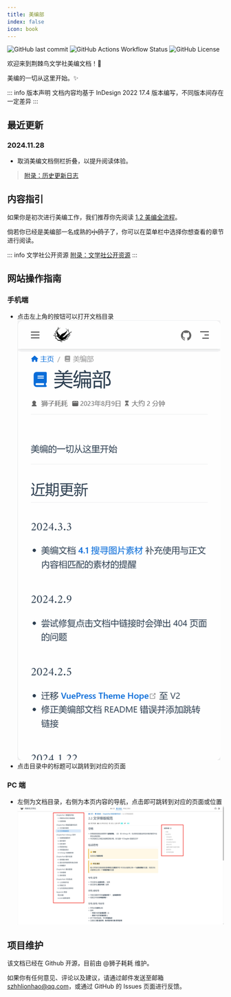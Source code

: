 ```yaml
---
title: 美编部
index: false
icon: book
---
```


![GitHub last commit](https://img.shields.io/github/last-commit/szhhwh/jingji_TSreference_vue)
![GitHub Actions Workflow Status](https://img.shields.io/github/actions/workflow/status/szhhwh/jingji_TSreference_vue/build.yml)
![GitHub License](https://img.shields.io/github/license/szhhwh/jingji_TSreference_vue)

欢迎来到荆棘鸟文学社美编文档！🎉

美编的一切从这里开始。✨

::: info 版本声明
文档内容均基于 InDesign 2022 17.4 版本编写，不同版本间存在一定差异
:::

## 最近更新
### 2024.11.28
- 取消美编文档侧栏折叠，以提升阅读体验。

> [附录：历史更新日志](Appendix/changelog.md)

## 内容指引
如果你是初次进行美编工作，我们推荐你先阅读 [1.2 美编全流程](ChapterNo1/1.2.md)。

倘若你已经是美编部一名成熟的~~小鸽子~~了，你可以在菜单栏中选择你想查看的章节进行阅读。

::: info 文学社公开资源
[附录：文学社公开资源](Appendix/resource.md)
:::

## 网站操作指南
### 手机端
- 点击左上角的按钮可以打开文档目录![](assets/recording.gif)
- 点击目录中的标题可以跳转到对应的页面

### PC 端
- 左侧为文档目录，右侧为本页内容的导航，点击即可跳转到对应的页面或位置![](assets/image/README-1710520319220.jpeg)

## 项目维护
该文档已经在 Github 开源，目前由 @狮子耗耗 维护。

如果你有任何意见、评论以及建议，请通过邮件发送至邮箱 [szhhlionhao@qq.com](mailto:szhhlionhao@qq.com)，或通过 GitHub 的 Issues 页面进行反馈。